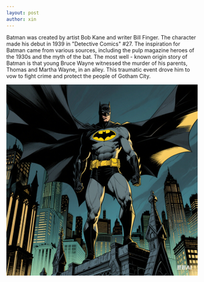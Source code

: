 ```yaml
---
layout: post
author: xin
---
```


Batman was created by artist Bob Kane and writer Bill Finger. The character made his debut in 1939 in "Detective Comics" #27. The inspiration for Batman came from various sources, including the pulp magazine heroes of the 1930s and the myth of the bat. The most well - known origin story of Batman is that young Bruce Wayne witnessed the murder of his parents, Thomas and Martha Wayne, in an alley. This traumatic event drove him to vow to fight crime and protect the people of Gotham City.

![Batman](../assets/css/images/Batman.png)